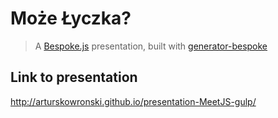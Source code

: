 # Może Łyczka?
> A [Bespoke.js](http://markdalgleish.com/projects/bespoke.js) presentation, built with [generator-bespoke](https://github.com/markdalgleish/generator-bespoke)

## Link to presentation

http://arturskowronski.github.io/presentation-MeetJS-gulp/
